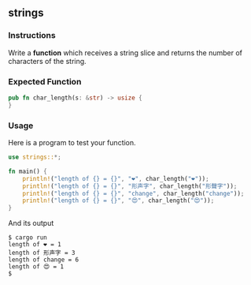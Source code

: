 ## strings

### Instructions

Write a **function** which receives a string slice and returns the number of characters of the string.

### Expected Function

```rust
pub fn char_length(s: &str) -> usize {
}
```

### Usage

Here is a program to test your function.

```rust
use strings::*;

fn main() {
	println!("length of {} = {}", "❤", char_length("❤"));
	println!("length of {} = {}", "形声字", char_length("形聲字"));
	println!("length of {} = {}", "change", char_length("change"));
	println!("length of {} = {}", "😍", char_length("😍"));
}
```

And its output

```console
$ cargo run
length of ❤ = 1
length of 形声字 = 3
length of change = 6
length of 😍 = 1
$
```
